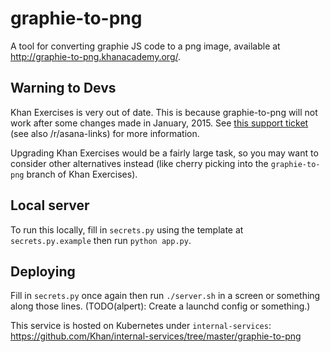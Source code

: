 # graphie-to-png

A tool for converting graphie JS code to a png image, available at http://graphie-to-png.khanacademy.org/.

## Warning to Devs

Khan Exercises is very out of date. This is because graphie-to-png will not work after some changes made in January, 2015. See [this support ticket](https://app.asana.com/0/27216215224639/36842953088193) (see also /r/asana-links) for more information.

Upgrading Khan Exercises would be a fairly large task, so you may want to consider other alternatives instead (like cherry picking into the `graphie-to-png` branch of Khan Exercises).

## Local server

To run this locally, fill in `secrets.py` using the template at `secrets.py.example` then run `python app.py`.

## Deploying

Fill in `secrets.py` once again then run `./server.sh` in a screen or something along those lines. (TODO(alpert): Create a launchd config or something.)

This service is hosted on Kubernetes under `internal-services`:
https://github.com/Khan/internal-services/tree/master/graphie-to-png
